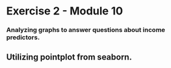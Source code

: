 # Exercise 2 - Module 10

### Analyzing graphs to answer questions about income predictors.

## Utilizing pointplot from seaborn.
